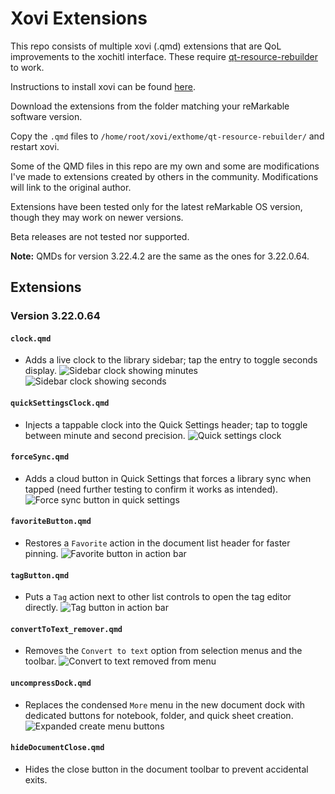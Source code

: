 # Xovi Extensions

This repo consists of multiple xovi (.qmd) extensions that are QoL improvements to the xochitl interface. These require [qt-resource-rebuilder](https://github.com/asivery/rm-xovi-extensions/tree/master/qt-resource-rebuilder) to work.

Instructions to install xovi can be found [here](https://github.com/asivery/rmpp-xovi-extensions/blob/master/INSTALL.MD). 

Download the extensions from the folder matching your reMarkable software version. 

Copy the `.qmd` files to `/home/root/xovi/exthome/qt-resource-rebuilder/` and restart xovi.

Some of the QMD files in this repo are my own and some are modifications I've made to extensions created by others in the community. Modifications will link to the original author.

Extensions have been tested only for the latest reMarkable OS version, though they may work on newer versions.

Beta releases are not tested nor supported.

**Note:** QMDs for version 3.22.4.2 are the same as the ones for 3.22.0.64.

## Extensions

### Version 3.22.0.64

#### `clock.qmd`
- Adds a live clock to the library sidebar; tap the entry to toggle seconds display.
![Sidebar clock showing minutes](images/clock_1.png)
![Sidebar clock showing seconds](images/clock_2.png)

#### `quickSettingsClock.qmd`
- Injects a tappable clock into the Quick Settings header; tap to toggle between minute and second precision.
![Quick settings clock](images/quickSettingsClock.png)

#### `forceSync.qmd`
- Adds a cloud button in Quick Settings that forces a library sync when tapped (need further testing to confirm it works as intended).
![Force sync button in quick settings](images/forceSync.png)

#### `favoriteButton.qmd`
- Restores a `Favorite` action in the document list header for faster pinning.
![Favorite button in action bar](images/favoriteButton.png)

#### `tagButton.qmd`
- Puts a `Tag` action next to other list controls to open the tag editor directly.
![Tag button in action bar](images/tagButton.png)

#### `convertToText_remover.qmd`
- Removes the `Convert to text` option from selection menus and the toolbar.
![Convert to text removed from menu](images/convertToText_remover.png)

#### `uncompressDock.qmd`
- Replaces the condensed `More` menu in the new document dock with dedicated buttons for notebook, folder, and quick sheet creation.
![Expanded create menu buttons](images/uncompressDock.png)

#### `hideDocumentClose.qmd`
- Hides the close button in the document toolbar to prevent accidental exits.